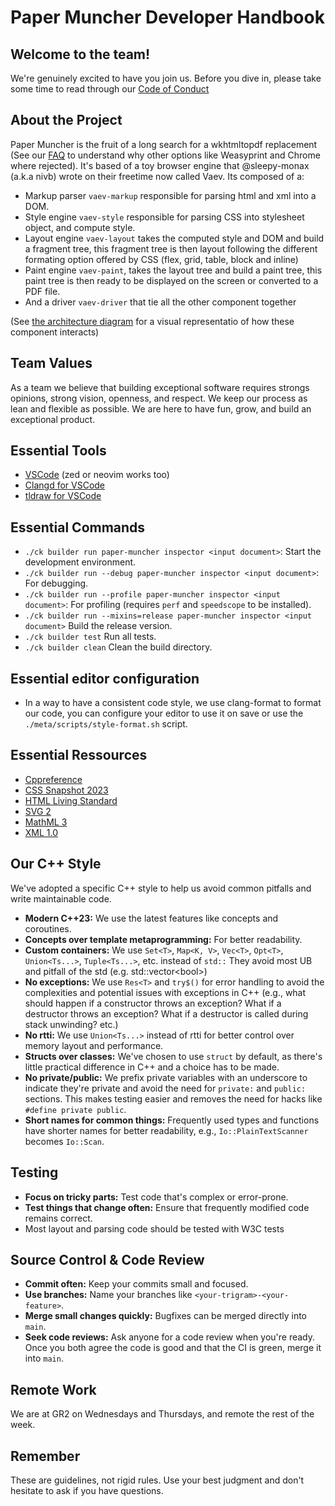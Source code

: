 # Paper Muncher Developer Handbook

## Welcome to the team!

We're genuinely excited to have you join us. Before you dive in, please take some time to read through our [Code of Conduct](https://www.contributor-covenant.org/version/2/1/code_of_conduct/)

## About the Project

Paper Muncher is the fruit of a long search for a wkhtmltopdf replacement (See our [FAQ](faq.md) to understand why other options like Weasyprint and Chrome where rejected). It's based of a toy browser engine that @sleepy-monax (a.k.a nivb) wrote on their freetime now called Vaev. Its composed of a:
 - Markup parser `vaev-markup` responsible for parsing html and xml into a DOM.
 - Style engine `vaev-style` responsible for parsing CSS into stylesheet object, and compute style.
 - Layout engine `vaev-layout` takes the computed style and DOM and build a fragment tree, this fragment tree is then layout following the different formating option offered by CSS (flex, grid, table, block and inline)
 - Paint engine `vaev-paint`, takes the layout tree and build a paint tree, this paint tree is then ready to be displayed on the screen or converted to a PDF file.
 - And a driver `vaev-driver` that tie all the other component together

(See [the architecture diagram](../src/web/diagrams.tldr) for a visual representatio of how these component interacts)

## Team Values

As a team we believe that building exceptional software requires strongs opinions, strong vision, openness, and respect. We keep our process as lean and flexible as possible. We are here to have fun, grow, and build an exceptional product.

## Essential Tools

* [VSCode](https://code.visualstudio.com/) (zed or neovim works too)
* [Clangd for VSCode](https://marketplace.visualstudio.com/items?itemName=llvm-vs-code-extensions.vscode-clangd)
* [tldraw for VSCode](https://marketplace.visualstudio.com/items?itemName=tldraw-org.tldraw-vscode)

## Essential Commands

* `./ck builder run paper-muncher inspector <input document>`:  Start the development environment.
* `./ck builder run --debug paper-muncher inspector <input document>`:  For debugging.
* `./ck builder run --profile paper-muncher inspector <input document>`:  For profiling (requires `perf` and `speedscope` to be installed).
* `./ck builder run --mixins=release paper-muncher inspector <input document>` Build the release version.
* `./ck builder test`  Run all tests.
* `./ck builder clean`  Clean the build directory.

## Essential editor configuration

* In a way to have a consistent code style, we use clang-format to format our code, you can configure your editor to use it on save or use the `./meta/scripts/style-format.sh` script.

## Essential Ressources

* [Cppreference](https://en.cppreference.com/w/)
* [CSS Snapshot 2023](https://www.w3.org/TR/CSS)
* [HTML Living Standard](https://html.spec.whatwg.org/multipage/)
* [SVG 2](https://www.w3.org/TR/SVG2/)
* [MathML 3](https://www.w3.org/TR/MathML3/)
* [XML 1.0](https://www.w3.org/TR/REC-xml/)

## Our C++ Style

We've adopted a specific C++ style to help us avoid common pitfalls and write maintainable code.

* **Modern C++23:**  We use the latest features like concepts and coroutines.
* **Concepts over template metaprogramming:**  For better readability.
* **Custom containers:**  We use `Set<T>`, `Map<K, V>`, `Vec<T>`, `Opt<T>`, `Union<Ts...>`, `Tuple<Ts...>`, etc. instead of `std::` They avoid most UB and pitfall of the std (e.g. std::vector\<bool>)
* **No exceptions:**  We use `Res<T>` and `try$()` for error handling to avoid the complexities and potential issues with exceptions in C++ (e.g., what should happen if a constructor throws an exception? What if a destructor throws an exception? What if a destructor is called during stack unwinding? etc.)
* **No rtti:**  We use `Union<Ts...>` instead of rtti for better control over memory layout and performance.
* **Structs over classes:**  We've chosen to use `struct` by default, as there's little practical difference in C++ and a choice has to be made.
* **No private/public:**  We prefix private variables with an underscore to indicate they're private and avoid the need for `private:` and `public:` sections. This makes testing easier and removes the need for hacks like `#define private public`.
* **Short names for common things:**  Frequently used types and functions have shorter names for better readability, e.g., `Io::PlainTextScanner` becomes `Io::Scan`.

## Testing

* **Focus on tricky parts:**  Test code that's complex or error-prone.
* **Test things that change often:**  Ensure that frequently modified code remains correct.
* Most layout and parsing code should be tested with W3C tests

## Source Control & Code Review

* **Commit often:**  Keep your commits small and focused.
* **Use branches:**  Name your branches like `<your-trigram>-<your-feature>`.
* **Merge small changes quickly:**  Bugfixes can be merged directly into `main`.
* **Seek code reviews:** Ask anyone for a code review when you're ready. Once you both agree the code is good and that the CI is green, merge it into `main`.

## Remote Work

We are at GR2 on Wednesdays and Thursdays, and remote the rest of the week.

## Remember

These are guidelines, not rigid rules. Use your best judgment and don't hesitate to ask if you have questions.
